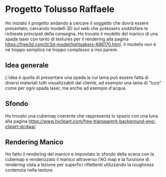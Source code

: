 # Progetto Tolusso Raffaele 
Ho iniziato il progetto andando a cercare il soggetto che dovrà essere presentato, cercando modelli 3D sul web che potessero soddisfare le richieste principali della consegna. Ho trovato il modello del manico di una spada laser con tanto di textures per il rendering alla pagina https://free3d.com/it/3d-model/lightsabers-686170.html. Il modello non è né troppo semplice né troppo complesso a mio parere.
## Idea generale
L'idea è quella di presentare una spada la cui lama può essere fatta di diversi materiali tutti visualizzabili dal cliente, ad esempio una lama di "luce" come per ogni spada laser, ma anche ad esempio d'acqua.
## Sfondo
Ho trovato una cubemap coerente che rappresenta lo spazio con una luna alla pagina https://www.hiclipart.com/free-transparent-background-png-clipart-dcdwa/.
## Rendering Manico
Ho fatto il rendering del manico e impostato lo sfondo della scena con la cubemap e renderizzato il manico attraverso l'AO map e la funzione di rendering vista a lezione per superfici riflettenti utilizzando la roughness contenuta nella texture.